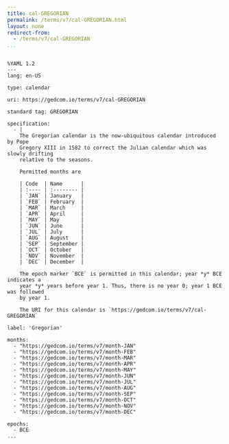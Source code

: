 ```yaml
---
title: cal-GREGORIAN
permalink: /terms/v7/cal-GREGORIAN.html
layout: none
redirect-from:
  - /terms/v7/cal-GREGORIAN
...
```


```

%YAML 1.2
---
lang: en-US

type: calendar

uri: https://gedcom.io/terms/v7/cal-GREGORIAN

standard tag: GREGORIAN

specification:
  - |
    The Gregorian calendar is the now-ubiquitous calendar introduced by Pope
    Gregory XIII in 1582 to correct the Julian calendar which was slowly drifting
    relative to the seasons.
    
    Permitted months are
    
    | Code  | Name      |
    | :---- | :-------- |
    | `JAN` | January   |
    | `FEB` | February  |
    | `MAR` | March     |
    | `APR` | April     |
    | `MAY` | May       |
    | `JUN` | June      |
    | `JUL` | July      |
    | `AUG` | August    |
    | `SEP` | September |
    | `OCT` | October   |
    | `NOV` | November  |
    | `DEC` | December  |
    
    The epoch marker `BCE` is permitted in this calendar; year *y* BCE indicates a
    year *y* years before year 1. Thus, there is no year 0; year 1 BCE was followed
    by year 1.
    
    The URI for this calendar is `https://gedcom.io/terms/v7/cal-GREGORIAN`

label: 'Gregorian'

months:
  - "https://gedcom.io/terms/v7/month-JAN"
  - "https://gedcom.io/terms/v7/month-FEB"
  - "https://gedcom.io/terms/v7/month-MAR"
  - "https://gedcom.io/terms/v7/month-APR"
  - "https://gedcom.io/terms/v7/month-MAY"
  - "https://gedcom.io/terms/v7/month-JUN"
  - "https://gedcom.io/terms/v7/month-JUL"
  - "https://gedcom.io/terms/v7/month-AUG"
  - "https://gedcom.io/terms/v7/month-SEP"
  - "https://gedcom.io/terms/v7/month-OCT"
  - "https://gedcom.io/terms/v7/month-NOV"
  - "https://gedcom.io/terms/v7/month-DEC"

epochs:
  - BCE
...

```
